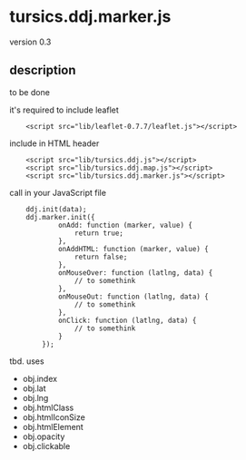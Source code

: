 # tursics.ddj.marker.js

version 0.3

## description

to be done

it's required to include leaflet
```
	<script src="lib/leaflet-0.7.7/leaflet.js"></script>
```

include in HTML header
```
	<script src="lib/tursics.ddj.js"></script>
	<script src="lib/tursics.ddj.map.js"></script>
	<script src="lib/tursics.ddj.marker.js"></script>
```


call in your JavaScript file
```
	ddj.init(data);
	ddj.marker.init({
			onAdd: function (marker, value) {
				return true;
			},
			onAddHTML: function (marker, value) {
				return false;
			},
			onMouseOver: function (latlng, data) {
				// to somethink
			},
			onMouseOut: function (latlng, data) {
				// to somethink
			},
			onClick: function (latlng, data) {
				// to somethink
			}
		});
```

tbd. uses

* obj.index
* obj.lat
* obj.lng
* obj.htmlClass
* obj.htmlIconSize
* obj.htmlElement
* obj.opacity
* obj.clickable
